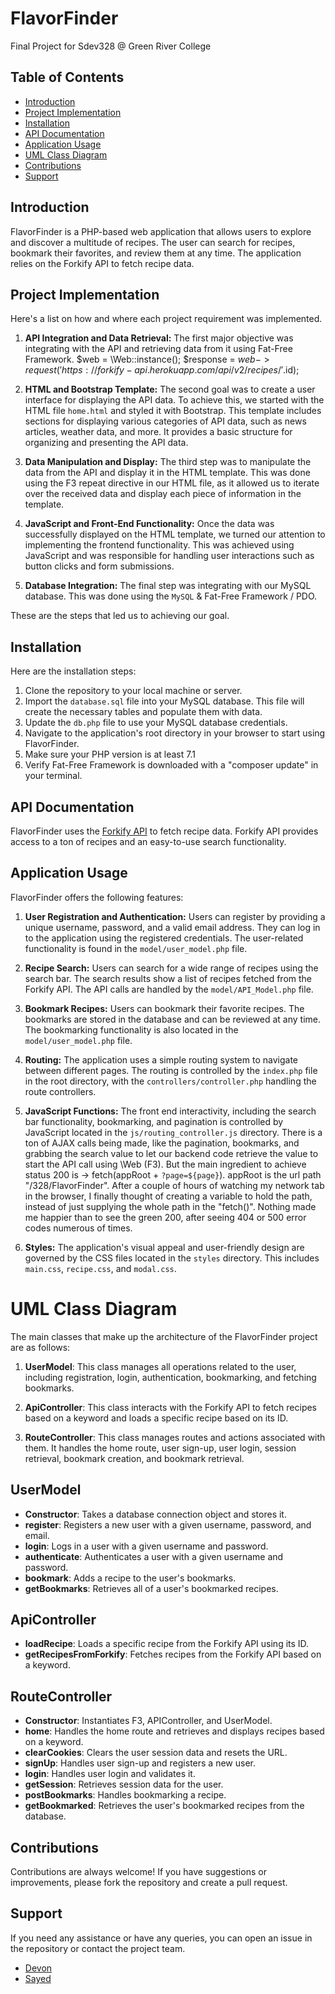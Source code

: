 # FlavorFinder
Final Project for Sdev328 @ Green River College

## Table of Contents
- [Introduction](#introduction)
- [Project Implementation](#project-implementation)
- [Installation](#installation)
- [API Documentation](#api-documentation)
- [Application Usage](#application-usage)
- [UML Class Diagram](#uml-class-diagram)
- [Contributions](#contributions)
- [Support](#support)

## Introduction
FlavorFinder is a PHP-based web application that allows users to explore and discover a multitude of recipes. The user can search for recipes, bookmark their favorites, and review them at any time. The application relies on the Forkify API to fetch recipe data.

## Project Implementation

Here's a list on how and where each project requirement was implemented.

1. **API Integration and Data Retrieval:**
   The first major objective was integrating with the API and retrieving data from it using Fat-Free Framework. $web = \Web::instance();
   $response = $web->request('https://forkify-api.herokuapp.com/api/v2/recipes/'.$id);
   

2. **HTML and Bootstrap Template:**
   The second goal was to create a user interface for displaying the API data. To achieve this, we started with the HTML file `home.html` and styled it with Bootstrap. This template includes sections for displaying various categories of API data, such as news articles, weather data, and more. It provides a basic structure for organizing and presenting the API data.

3. **Data Manipulation and Display:**
   The third step was to manipulate the data from the API and display it in the HTML template. This was done using the F3 repeat directive in our HTML file, as it allowed us to iterate over the received data and display each piece of information in the template.

4. **JavaScript and Front-End Functionality:**
   Once the data was successfully displayed on the HTML template, we turned our attention to implementing the frontend functionality. This was achieved using JavaScript and was responsible for handling user interactions such as button clicks and form submissions.

5. **Database Integration:**
   The final step was integrating with our MySQL database. This was done using the `MySQL` & Fat-Free Framework / PDO.

These are the steps that led us to achieving our goal.


## Installation
Here are the installation steps:
1. Clone the repository to your local machine or server.
2. Import the `database.sql` file into your MySQL database. This file will create the necessary tables and populate them with data.
3. Update the `db.php` file to use your MySQL database credentials.
4. Navigate to the application's root directory in your browser to start using FlavorFinder.
5. Make sure your PHP version is at least 7.1
6. Verify Fat-Free Framework is downloaded with a "composer update" in your terminal.

## API Documentation
FlavorFinder uses the [Forkify API](https://forkify-api.herokuapp.com/v2) to fetch recipe data. Forkify API provides access to a ton of recipes and an easy-to-use search functionality.

## Application Usage
FlavorFinder offers the following features:

1. **User Registration and Authentication:** Users can register by providing a unique username, password, and a valid email address. They can log in to the application using the registered credentials. The user-related functionality is found in the `model/user_model.php` file.

2. **Recipe Search:** Users can search for a wide range of recipes using the search bar. The search results show a list of recipes fetched from the Forkify API. The API calls are handled by the `model/API_Model.php` file.

3. **Bookmark Recipes:** Users can bookmark their favorite recipes. The bookmarks are stored in the database and can be reviewed at any time. The bookmarking functionality is also located in the `model/user_model.php` file.

4. **Routing:** The application uses a simple routing system to navigate between different pages. The routing is controlled by the `index.php` file in the root directory, with the `controllers/controller.php` handling the route controllers.

5. **JavaScript Functions:** The front end interactivity, including the search bar functionality, bookmarking, and pagination is controlled by JavaScript located in the `js/routing_controller.js` directory. There is a ton of AJAX calls being made, like the pagination, bookmarks, and grabbing the search value to let our backend code retrieve the value to start the API call using \Web (F3). But the main ingredient to achieve status 200 is -> fetch(appRoot + `?page=${page}`). appRoot is the url path "/328/FlavorFinder". After a couple of hours of watching my network tab in the browser, I finally thought of creating a variable to hold the path, instead of just supplying the whole path in the "fetch()". Nothing made me happier than to see the green 200, after seeing 404 or 500 error codes numerous of times. 

6. **Styles:** The application's visual appeal and user-friendly design are governed by the CSS files located in the `styles` directory. This includes `main.css`, `recipe.css`, and `modal.css`.

# UML Class Diagram

The main classes that make up the architecture of the FlavorFinder project are as follows:

1. **UserModel**: This class manages all operations related to the user, including registration, login, authentication, bookmarking, and fetching bookmarks.

2. **ApiController**: This class interacts with the Forkify API to fetch recipes based on a keyword and loads a specific recipe based on its ID.

3. **RouteController**: This class manages routes and actions associated with them. It handles the home route, user sign-up, user login, session retrieval, bookmark creation, and bookmark retrieval.

## UserModel

- **Constructor**: Takes a database connection object and stores it.
- **register**: Registers a new user with a given username, password, and email.
- **login**: Logs in a user with a given username and password.
- **authenticate**: Authenticates a user with a given username and password.
- **bookmark**: Adds a recipe to the user's bookmarks.
- **getBookmarks**: Retrieves all of a user's bookmarked recipes.

## ApiController

- **loadRecipe**: Loads a specific recipe from the Forkify API using its ID.
- **getRecipesFromForkify**: Fetches recipes from the Forkify API based on a keyword.

## RouteController

- **Constructor**: Instantiates F3, APIController, and UserModel.
- **home**: Handles the home route and retrieves and displays recipes based on a keyword.
- **clearCookies**: Clears the user session data and resets the URL.
- **signUp**: Handles user sign-up and registers a new user.
- **login**: Handles user login and validates it.
- **getSession**: Retrieves session data for the user.
- **postBookmarks**: Handles bookmarking a recipe.
- **getBookmarked**: Retrieves the user's bookmarked recipes from the database.


## Contributions
Contributions are always welcome! If you have suggestions or improvements, please fork the repository and create a pull request.

## Support
If you need any assistance or have any queries, you can open an issue in the repository or contact the project team.

- [Devon](https://github.com/devNagy24)
- [Sayed](https://github.com/sayedjsadat)
